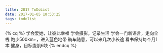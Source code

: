 ```yaml
---
title: 2017 ToDoList
date: 2017-01-05 10:53:25
tags: todolist
---
```

{% cq %}
学会爱她，让彼此幸福
学会摄影，记录生活
学会一门新语言，走向全栈
跑步500km+，进入蓝色地带
骑车随意，可以来几次小长途
看书保持每个月1本
健身，目标腹肌6块
{% endcq %}
